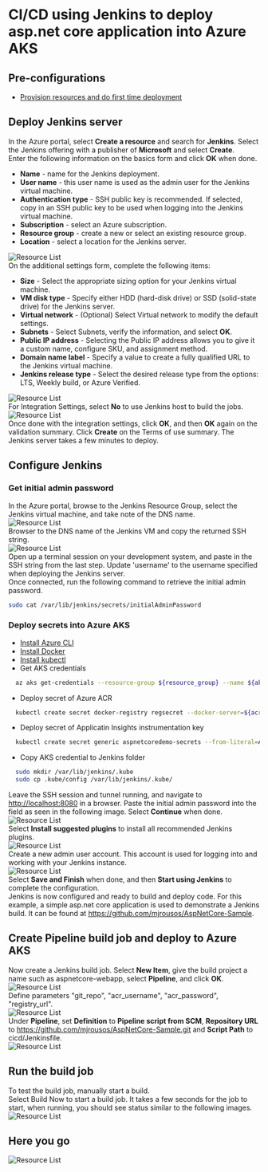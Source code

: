 # CI/CD using Jenkins to deploy asp.net core application into Azure AKS

## Pre-configurations  

* [Provision resources and do first time deployment](https://github.com/mjrousos/AspNetCore-Sample/tree/master/cicd)

## Deploy Jenkins server  

In the Azure portal, select **Create a resource** and search for **Jenkins**. Select the Jenkins offering with a publisher of **Microsoft** and select **Create**.  
Enter the following information on the basics form and click **OK** when done.  

* **Name** - name for the Jenkins deployment.  
* **User name** - this user name is used as the admin user for the Jenkins virtual machine.  
* **Authentication type** - SSH public key is recommended. If selected, copy in an SSH public key to be used when logging into the Jenkins virtual machine.  
* **Subscription** - select an Azure subscription.  
* **Resource group** - create a new or select an existing resource group.  
* **Location** - select a location for the Jenkins server.  

![Resource List](images/jenkins-portal-01.png)  
On the additional settings form, complete the following items:  

* **Size** - Select the appropriate sizing option for your Jenkins virtual machine.  
* **VM disk type** - Specify either HDD (hard-disk drive) or SSD (solid-state drive) for the Jenkins server.  
* **Virtual network** - (Optional) Select Virtual network to modify the default settings.  
* **Subnets** - Select Subnets, verify the information, and select **OK**.  
* **Public IP address** - Selecting the Public IP address allows you to give it a custom name, configure SKU, and assignment method.  
* **Domain name label** - Specify a value to create a fully qualified URL to the Jenkins virtual machine.  
* **Jenkins release type** - Select the desired release type from the options: LTS, Weekly build, or Azure Verified.  

![Resource List](images/jenkins-portal-02.png)  
For Integration Settings, select **No** to use Jenkins host to build the jobs.  
![Resource List](images/jenkins-portal-03.png)  
Once done with the integration settings, click **OK**, and then **OK** again on the validation summary. Click **Create** on the Terms of use summary. The Jenkins server takes a few minutes to deploy.  

## Configure Jenkins  

### Get initial admin password

In the Azure portal, browse to the Jenkins Resource Group, select the Jenkins virtual machine, and take note of the DNS name.  
![Resource List](images/jenkins-portal-fqdn.png)  
Browser to the DNS name of the Jenkins VM and copy the returned SSH string.  
![Resource List](images/jenkins-portal-04.png)  
Open up a terminal session on your development system, and paste in the SSH string from the last step. Update 'username' to the username specified when deploying the Jenkins server.  
Once connected, run the following command to retrieve the initial admin password.  

```bash
sudo cat /var/lib/jenkins/secrets/initialAdminPassword
```

### Deploy secrets into Azure AKS

* [Install Azure CLI](https://docs.microsoft.com/en-us/cli/azure/install-azure-cli-apt?view=azure-cli-latest)
* [Install Docker](https://docs.docker.com/install/linux/docker-ce/ubuntu/)
* [Install kubectl](https://kubernetes.io/docs/tasks/tools/install-kubectl/)
* Get AKS credentials

```bash
  az aks get-credentials --resource-group ${resource_group} --name ${aks_name} --admin
```

* Deploy secret of Azure ACR

```bash
  kubectl create secret docker-registry regsecret --docker-server=${acr_server} --docker-username=${acr_username} --docker-password=${acr_password} --docker-email=${your_email}
```

* Deploy secret of Applicatin Insights instrumentation key

```bash
  kubectl create secret generic aspnetcoredemo-secrets --from-literal=AppInsightsKey=${ai_key}
```

* Copy AKS credential to Jenkins folder

```bash
  sudo mkdir /var/lib/jenkins/.kube
  sudo cp .kube/config /var/lib/jenkins/.kube/
```

Leave the SSH session and tunnel running, and navigate to <http://localhost:8080> in a browser. Paste the initial admin password into the field as seen in the following image. Select **Continue** when done.  
![Resource List](images/jenkins-portal-05.png)  
Select **Install suggested plugins** to install all recommended Jenkins plugins.  
![Resource List](images/jenkins-portal-06.png)  
Create a new admin user account. This account is used for logging into and working with your Jenkins instance.  
![Resource List](images/jenkins-portal-07.png)  
Select **Save and Finish** when done, and then **Start using Jenkins** to complete the configuration.  
Jenkins is now configured and ready to build and deploy code. For this example, a simple asp.net core application is used to demonstrate a Jenkins build. It can be found at <https://github.com/mjrousos/AspNetCore-Sample>.  

## Create Pipeline build job and deploy to Azure AKS  

Now create a Jenkins build job. Select **New Item**, give the build project a name such as aspnetcore-webapp, select **Pipeline**, and click **OK**.  
![Resource List](images/jenkins-new-job-aspnetcore-aks.png)  
Define parameters "git_repo", "acr_username", "acr_password", "registry_url".  
![Resource List](images/jenkins-job-aspnetcore-aks-01.png)  
Under **Pipeline**, set **Definition** to **Pipeline script from SCM**, **Repository URL** to <https://github.com/mjrousos/AspNetCore-Sample.git> and **Script Path** to cicd/Jenkinsfile.  
![Resource List](images/jenkins-job-aspnetcore-aks-02.png)  

## Run the build job  

To test the build job, manually start a build.  
Select Build Now to start a build job. It takes a few seconds for the job to start, when running, you should see status similar to the following images.  
![Resource List](images/jenkins-job-status.png)  

## Here you go

![Resource List](images/jenkins-job-aspnetcore-aks-03.png)  